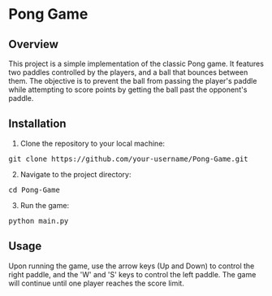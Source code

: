 <!DOCTYPE html>
<html lang="en">
<head>
<meta charset="UTF-8">
<meta name="viewport" content="width=device-width, initial-scale=1.0">

</head>
<body>

<h1>Pong Game</h1>

<h2>Overview</h2>
<p>This project is a simple implementation of the classic Pong game. It features two paddles controlled by the players, and a ball that bounces between them. The objective is to prevent the ball from passing the player's paddle while attempting to score points by getting the ball past the opponent's paddle.</p>

<h2>Installation</h2>
<ol>
  <li>Clone the repository to your local machine:</li>
</ol>
<pre>
git clone https://github.com/your-username/Pong-Game.git
</pre>

<ol start="2">
  <li>Navigate to the project directory:</li>
</ol>
<pre>
cd Pong-Game
</pre>

<ol start="3">
  <li>Run the game:</li>
</ol>
<pre>
python main.py
</pre>


<h2>Usage</h2>
<p>Upon running the game, use the arrow keys (Up and Down) to control the right paddle, and the 'W' and 'S' keys to control the left paddle. The game will continue until one player reaches the score limit.</p>

</body>
</html>
